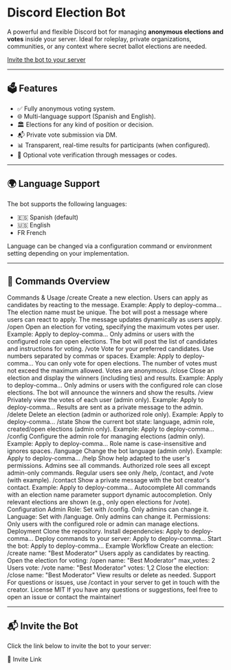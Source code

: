 # Discord Election Bot

A powerful and flexible Discord bot for managing **anonymous elections and votes** inside your server. Ideal for roleplay, private organizations, communities, or any context where secret ballot elections are needed.

[Invite the bot to your server](https://discord.com/oauth2/authorize?client_id=1377301997417398383&permissions=277025508352&scope=bot%20applications.commands)

---

## 🗳️ Features

- ✅ Fully anonymous voting system.
- 🌐 Multi-language support (Spanish and English).
- 🏛️ Elections for any kind of position or decision.
- 📬 Private vote submission via DM.
- 📊 Transparent, real-time results for participants (when configured).
- 🔐 Optional vote verification through messages or codes.

---

## 🌍 Language Support

The bot supports the following languages:
- 🇪🇸 Spanish (default)
- 🇺🇸 English
- FR French

Language can be changed via a configuration command or environment setting depending on your implementation.

---

## 💬 Commands Overview

Commands & Usage
/create
Create a new election. Users can apply as candidates by reacting to the message.
Example:
Apply to deploy-comma...
The election name must be unique.
The bot will post a message where users can react to apply.
The message updates dynamically as users apply.
/open
Open an election for voting, specifying the maximum votes per user.
Example:
Apply to deploy-comma...
Only admins or users with the configured role can open elections.
The bot will post the list of candidates and instructions for voting.
/vote
Vote for your preferred candidates. Use numbers separated by commas or spaces.
Example:
Apply to deploy-comma...
You can only vote for open elections.
The number of votes must not exceed the maximum allowed.
Votes are anonymous.
/close
Close an election and display the winners (including ties) and results.
Example:
Apply to deploy-comma...
Only admins or users with the configured role can close elections.
The bot will announce the winners and show the results.
/view
Privately view the votes of each user (admin only).
Example:
Apply to deploy-comma...
Results are sent as a private message to the admin.
/delete
Delete an election (admin or authorized role only).
Example:
Apply to deploy-comma...
/state
Show the current bot state: language, admin role, created/open elections (admin only).
Example:
Apply to deploy-comma...
/config
Configure the admin role for managing elections (admin only).
Example:
Apply to deploy-comma...
Role name is case-insensitive and ignores spaces.
/language
Change the bot language (admin only).
Example:
Apply to deploy-comma...
/help
Show help adapted to the user's permissions.
Admins see all commands.
Authorized role sees all except admin-only commands.
Regular users see only /help, /contact, and /vote (with example).
/contact
Show a private message with the bot creator's contact.
Example:
Apply to deploy-comma...
Autocomplete
All commands with an election name parameter support dynamic autocompletion.
Only relevant elections are shown (e.g., only open elections for /vote).
Configuration
Admin Role: Set with /config. Only admins can change it.
Language: Set with /language. Only admins can change it.
Permissions: Only users with the configured role or admin can manage elections.
Deployment
Clone the repository.
Install dependencies:
Apply to deploy-comma...
Deploy commands to your server:
Apply to deploy-comma...
Start the bot:
Apply to deploy-comma...
Example Workflow
Create an election:
/create name: "Best Moderator"
Users apply as candidates by reacting.
Open the election for voting:
/open name: "Best Moderator" max_votes: 2
Users vote:
/vote name: "Best Moderator" votes: 1,2
Close the election:
/close name: "Best Moderator"
View results or delete as needed.
Support
For questions or issues, use /contact in your server to get in touch with the creator.
License
MIT
If you have any questions or suggestions, feel free to open an issue or contact the maintainer!


---

## 📬 Invite the Bot
Click the link below to invite the bot to your server:

🔗 Invite Link










